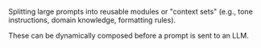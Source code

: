Splitting large prompts into reusable modules or "context sets" (e.g., tone instructions, domain knowledge, formatting rules).

These can be dynamically composed before a prompt is sent to an LLM.